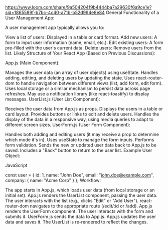 https://www.loom.com/share/9a504204f9b4444ba7a29630f6a9ce1e?sid=1865589f-b7bc-4c40-a71b-b52d994e8e84
General Functionality of a User Management App:

A user management app typically allows you to:

View a list of users: Displayed in a table or card format.
Add new users: A form to input user information (name, email, etc.).
Edit existing users: A form pre-filled with the user's current data.
Delete users: Remove users from the list.
Likely Structure of Your React App (Based on Previous Discussions):

App.js (Main Component):

Manages the user data (an array of user objects) using useState.
Handles adding, editing, and deleting users by updating the state.
Uses react-router-dom to handle navigation between different views (list, add form, edit form).
Uses local storage or a similar mechanism to persist data across page refreshes.
May use a notification library (like react-toastify) to display messages.
UserList.js (User List Component):

Receives the user data from App.js as props.
Displays the users in a table or card layout.
Provides buttons or links to edit and delete users.
Handles the display of the data in a responsive way, using media queries to adapt to different screen sizes.
UserForm.js (User Form Component):

Handles both adding and editing users (it may receive a prop to determine which mode it's in).
Uses useState to manage the form inputs.
Performs form validation.
Sends the new or updated user data back to App.js to be saved.
Includes a "Back" button to return to the user list.
Example User Object:

JavaScript

const user = {
    id: 1,
    name: "John Doe",
    email: "john.doe@example.com",
    company: {
        name: "Acme Corp"
    }
};
Workflow:

The app starts in App.js, which loads user data (from local storage or an initial set).
App.js renders the UserList component, passing the user data.
The user interacts with the list (e.g., clicks "Edit" or "Add User").
react-router-dom navigates to the appropriate route (/edit/:id or /add).
App.js renders the UserForm component.
The user interacts with the form and submits it.
UserForm.js sends the data to App.js.
App.js updates the user data and saves it.
The UserList is re-rendered to reflect the changes.

